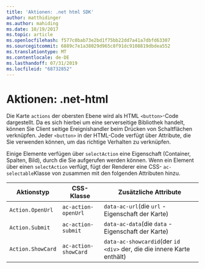 ```yaml
---
title: 'Aktionen: .net html SDK'
author: matthidinger
ms.author: mahiding
ms.date: 10/19/2017
ms.topic: article
ms.openlocfilehash: f577c0bab73e2bd1f75bb22dd7a41a7dbfd63307
ms.sourcegitcommit: 6889c7e1a38029d965c8f91dc9108819dbdea552
ms.translationtype: MT
ms.contentlocale: de-DE
ms.lasthandoff: 07/31/2019
ms.locfileid: "68732852"
---
```

# <a name="actions---net-html"></a>Aktionen: .net-html

Die Karte `actions` der obersten Ebene wird als HTML `<button>`-Code dargestellt. Da es sich hierbei um eine serverseitige Bibliothek handelt, können Sie Client seitige Ereignishandler beim Drücken von Schaltflächen verknüpfen. Jeder `<button>` in der HTML-Code verfügt über Attribute, die Sie verwenden können, um das richtige Verhalten zu verknüpfen.

Einige Elemente verfügen über `selectAction` eine Eigenschaft (Container, Spalten, Bild), durch die Sie aufgerufen werden können. Wenn ein Element über einen `selectAction` verfügt, fügt der Renderer eine CSS- `ac-selectable`Klasse von zusammen mit den folgenden Attributen hinzu.

Aktionstyp | CSS-Klasse | Zusätzliche Attribute
---|---|---
`Action.OpenUrl` | `ac-action-openUrl` | `data-ac-url`(die `url` -Eigenschaft der Karte)
`Action.Submit` | `ac-action-submit` | `data-ac-data`(die `data` -Eigenschaft der Karte)
`Action.ShowCard` | `ac-action-showCard` | `data-ac-showcardid`(der `id` `<div>` der, die die innere Karte enthält)